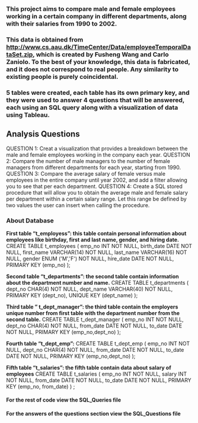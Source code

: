 ### This project aims to compare male and female employees working in a certain company in different departments, along with their salaries from 1990 to 2002.

### This data is obtained from http://www.cs.aau.dk/TimeCenter/Data/employeeTemporalDataSet.zip, which is created by Fusheng Wang and Carlo Zaniolo. To the best of your knowledge, this data is fabricated, and it does not correspond to real people. Any similarity to existing people is purely coincidental.

### 5 tables were created, each table has its own primary key, and they were used to answer 4 questions that will be answered, each using an SQL query along with a visualization of data using Tableau.

## **Analysis Questions**

QUESTION 1: Creat a visualization that provides a breakdown between the male and female employees working in the company each year.
QUESTION 2: Compare the number of male managers to the number of female managers from different departments for each year, starting from 1990.
QUESTION 3: Compare the average salary of female versus male employees in the entire company until year 2002, and add a filter allowing you to see that per each department.
QUESTION 4: Create a SQL stored procedure that will allow you to obtain the average male and female salary per department within a certain salary range. Let this range be defined by two values the user can insert when calling the procedure.


### About Database

**First table “t_employess”: this table contain personal information about employees like birthday, first and last name, gender, and hiring date.**
CREATE TABLE t_employees (
    emp_no      INT		        NOT NULL,
    birth_date  DATE            NOT NULL,
    first_name  VARCHAR(14)     NOT NULL,
    last_name   VARCHAR(16)     NOT NULL,
    gender      ENUM ('M','F')  NOT NULL,
    hire_date   DATE            NOT NULL,
    PRIMARY KEY (emp_no)
);

**Second table “t_departments”: the second table contain information about the department number and name.**
CREATE TABLE t_departments (
    dept_no     CHAR(4)         NOT NULL,
    dept_name   VARCHAR(40)     NOT NULL,
    PRIMARY KEY (dept_no),
    UNIQUE  KEY (dept_name)
);

**Third table ” t_dept_manager”: the third table contain the employers unique number from first table with the department number from the second table.**
CREATE TABLE t_dept_manager (
   emp_no       INT             NOT NULL,
   dept_no      CHAR(4)         NOT NULL,
   from_date    DATE            NOT NULL,
   to_date      DATE            NOT NULL,
   PRIMARY KEY (emp_no,dept_no)
);

**Fourth table “t_dept_emp”:**
CREATE TABLE t_dept_emp (
    emp_no      INT             NOT NULL,
    dept_no     CHAR(4)         NOT NULL,
    from_date   DATE            NOT NULL,
    to_date     DATE            NOT NULL,
    PRIMARY KEY (emp_no,dept_no)
);

**Fifth table “t_salaries”:  the fifth table contain data about salary of employees**
CREATE TABLE t_salaries (
    emp_no      INT             NOT NULL,
    salary      INT             NOT NULL,
    from_date   DATE            NOT NULL,
    to_date     DATE            NOT NULL,
    PRIMARY KEY (emp_no, from_date)
)
;

#### For the rest of code view the **SQL_Queries** file

#### For the answers of the questions section view the SQL_Questions file
